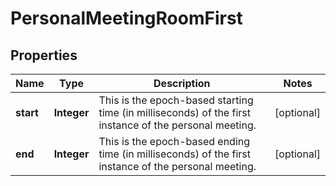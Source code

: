 
# PersonalMeetingRoomFirst

## Properties
Name | Type | Description | Notes
------------ | ------------- | ------------- | -------------
**start** | **Integer** | This is the epoch-based starting time (in milliseconds) of the first instance of the personal meeting. |  [optional]
**end** | **Integer** | This is the epoch-based ending time (in milliseconds) of the first instance of the personal meeting. |  [optional]



